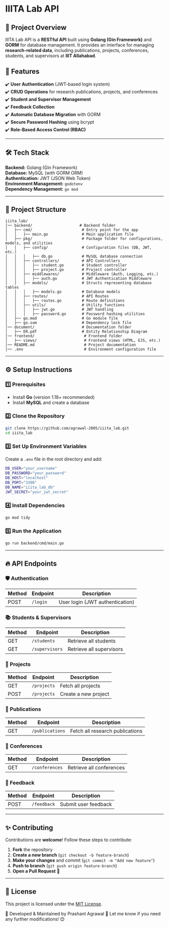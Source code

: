 # **IIITA Lab API**  

## 📌 Project Overview  
IIITA Lab API is a **RESTful API** built using **Golang (Gin Framework)** and **GORM** for database management. It provides an interface for managing **research-related data**, including publications, projects, conferences, students, and supervisors at **IIIT Allahabad**.

## 🚀 Features  
✔️ **User Authentication** (JWT-based login system)  
✔️ **CRUD Operations** for research publications, projects, and conferences  
✔️ **Student and Supervisor Management**  
✔️ **Feedback Collection**  
✔️ **Automatic Database Migration** with GORM  
✔️ **Secure Password Hashing** using bcrypt  
✔️ **Role-Based Access Control (RBAC)**  

---

## 🛠️ Tech Stack  
**Backend:** Golang (Gin Framework)  
**Database:** MySQL (with GORM ORM)  
**Authentication:** JWT (JSON Web Token)  
**Environment Management:** `godotenv`  
**Dependency Management:** `go mod`  

---

## 📂 Project Structure  
```
iiita_lab/
│── backend/                     # Backend folder
│   ├── cmd/                      # Entry point for the app
│   │   ├── main.go               # Main application file
│   ├── pkg/                      # Package folder for configurations, models, and utilities
│   │   ├── config/               # Configuration files (DB, JWT, etc.)
│   │   │   ├── db.go             # MySQL database connection
│   │   ├── controllers/          # API Controllers
│   │   │   ├── student.go        # Student controller
│   │   │   ├── project.go        # Project controller
│   │   ├── middlewares/          # Middleware (Auth, Logging, etc.)
│   │   │   ├── auth.go           # JWT Authentication Middleware
│   │   ├── models/               # Structs representing database tables
│   │   │   ├── models.go         # Database models
│   │   ├── routes/               # API Routes
│   │   │   ├── routes.go         # Route definitions
│   │   ├── utils/                # Utility functions
│   │   │   ├── jwt.go            # JWT handling
│   │   │   ├── password.go       # Password hashing utilities
│   ├── go.mod                    # Go module file
│   ├── go.sum                    # Dependency lock file
│── document/                     # Documentation folder
│   ├── ER.pdf                    # Entity Relationship Diagram
│── frontend/                      # Frontend folder
│   ├── views/                     # Frontend views (HTML, EJS, etc.)
│── README.md                      # Project documentation
│── .env                           # Environment configuration file
```

---

## ⚙️ Setup Instructions  

### 1️⃣ Prerequisites  
- Install **Go** (version 1.18+ recommended)  
- Install **MySQL** and create a database  

### 2️⃣ Clone the Repository  
```sh
git clone https://github.com/agrawal-2005/iiita_lab.git
cd iiita_lab
```

### 3️⃣ Set Up Environment Variables  
Create a `.env` file in the root directory and add:  
```sh
DB_USER="your_username"
DB_PASSWORD="your_password"
DB_HOST="localhost"
DB_PORT="3306"
DB_NAME="iiita_lab_db"
JWT_SECRET="your_jwt_secret"
```

### 4️⃣ Install Dependencies  
```sh
go mod tidy
```

### 5️⃣ Run the Application  
```sh
go run backend/cmd/main.go
```

---

## 🔥 API Endpoints  

### **🛡️ Authentication**
| Method | Endpoint  | Description  |
|--------|----------|--------------|
| POST   | `/login` | User login (JWT authentication) |

### **📚 Students & Supervisors**
| Method | Endpoint  | Description  |
|--------|----------|--------------|
| GET    | `/students` | Retrieve all students  |
| GET    | `/supervisors` | Retrieve all supervisors |

### **📄 Projects**
| Method | Endpoint  | Description  |
|--------|----------|--------------|
| GET    | `/projects` | Fetch all projects  |
| POST   | `/projects` | Create a new project |

### **📑 Publications**
| Method | Endpoint  | Description  |
|--------|----------|--------------|
| GET    | `/publications` | Fetch all research publications  |

### **📅 Conferences**
| Method | Endpoint  | Description  |
|--------|----------|--------------|
| GET    | `/conferences` | Retrieve all conferences  |

### **📝 Feedback**
| Method | Endpoint  | Description  |
|--------|----------|--------------|
| POST   | `/feedback` | Submit user feedback  |

---

## ✨ Contributing  
Contributions are **welcome**! Follow these steps to contribute:  
1. **Fork** the repository  
2. **Create a new branch** (`git checkout -b feature-branch`)  
3. **Make your changes** and commit (`git commit -m "Add new feature"`)  
4. **Push to branch** (`git push origin feature-branch`)  
5. **Open a Pull Request** 🚀  

---

## 📜 License  
This project is licensed under the [MIT License](LICENSE.txt).

🚀 Developed & Maintained by Prashant Agrawal 🚀
Let me know if you need any further modifications! 😊